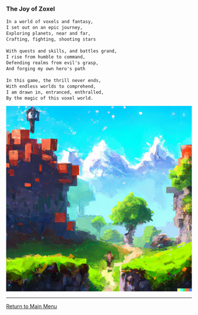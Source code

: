 ### The Joy of Zoxel

    In a world of voxels and fantasy,
    I set out on an epic journey,
    Exploring planets, near and far,
    Crafting, fighting, shooting stars

    With quests and skills, and battles grand,
    I rise from humble to command,
    Defending realms from evil's grasp,
    And forging my own hero's path

    In this game, the thrill never ends,
    With endless worlds to comprehend,
    I am drawn in, entranced, enthralled,
    By the magic of this voxel world.

![Zoxel Art](/documents/screenshots/ai_art_0.png?raw=false "Zoxel Art")

-----

[Return to Main Menu](../../readme.md)